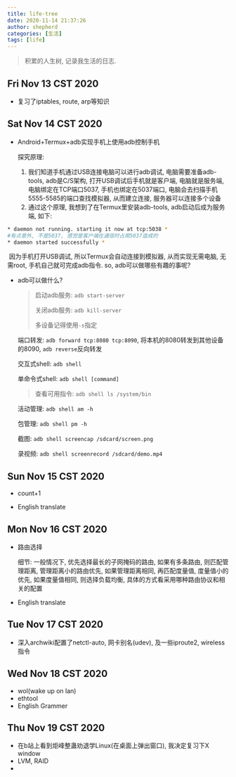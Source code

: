 ```yaml
---
title: life-tree
date: 2020-11-14 21:37:26
author: shepherd
categories: [生活]
tags: [life]
---
```


> 积累的人生树, 记录我生活的日志.

<!-- more -->

## Fri Nov 13 CST 2020

- 复习了iptables, route, arp等知识

## Sat Nov 14 CST 2020

- Android+Termux+adb实现手机上使用adb控制手机

    探究原理: 

    1. 我们知道手机通过USB连接电脑可以进行adb调试, 电脑需要准备adb-tools, adb是C/S架构, 打开USB调试后手机就是客户端, 电脑就是服务端, 电脑绑定在TCP端口5037, 手机也绑定在5037端口, 电脑会去扫描手机5555-5585的端口查找模拟器, 从而建立连接, 服务器可以连接多个设备
    2. 通过这个原理, 我想到了在Termux里安装adb-tools, adb启动后成为服务端, 如下:

```bash
* daemon not running. starting it now at tcp:5038 *
#有点意外, 不是5037, 感觉是客户端在通信时占用5037造成的
* daemon started successfully *
```

​		因为手机打开USB调试, 所以Termux会自动连接到模拟器, 从而实现无需电脑, 无需root, 手机自己就可完成adb指令. so, adb可以做哪些有趣的事呢?	

- adb可以做什么?

    > 启动adb服务: `adb start-server`
    >
    > 关闭adb服务: `adb kill-server`
    >
    > 多设备记得使用`-s`指定

    端口转发: `adb forward tcp:8080 tcp:8090`, 将本机的8080转发到其他设备的8090, `adb reverse`反向转发

    交互式shell: `adb shell`

    单命令式shell: `adb shell [command]`

    > 查看可用指令: `adb shell ls /system/bin`

    活动管理: `adb shell am -h `

    包管理: `adb shell pm -h`

    截图: `adb shell screencap /sdcard/screen.png`
    
    录视频: `adb shell screenrecord /sdcard/demo.mp4`

## Sun Nov 15 CST 2020

- count+1


- English translate

## Mon Nov 16 CST 2020

- 路由选择

    细节: 一般情况下, 优先选择最长的子网掩码的路由, 如果有多条路由, 则匹配管理距离, 管理距离小的路由优先, 如果管理距离相同, 再匹配度量值, 度量值小的优先, 如果度量值相同, 则选择负载均衡, 具体的方式看采用哪种路由协议和相关的配置

- English translate 

## Tue Nov 17 CST 2020

- 深入archwiki配置了netctl-auto, 网卡别名(udev), 及一些iproute2, wireless指令

## Wed Nov 18 CST 2020

- wol(wake up on lan)
- ethtool
- English Grammer

## Thu Nov 19 CST 2020

- 在b站上看到炬峰整蛊劝退学Linux(在桌面上弹出窗口), 我决定复习下X window
- LVM, RAID
- 

